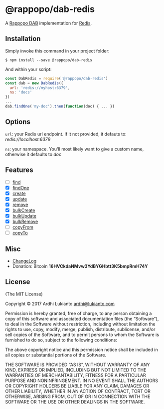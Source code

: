 # @rappopo/dab-redis

A [Rappopo DAB](https://github.com/rappopo/dab) implementation for [Redis](https://redis.io). 

## Installation

Simply invoke this command in your project folder:

```
$ npm install --save @rappopo/dab-redis
```

And within your script:

```javascript
const DabRedis = require('@rappopo/dab-redis')
const dab = new DabRedis({
  url: 'redis://myhost:6379',
  ns: 'docs'
})
...
dab.findOne('my-doc').then(function(doc) { ... })
```

## Options

`url`: your Redis url endpoint. If it not provided, it defauts to: *redis://localhost:6379*

`ns`: your namespace. You'll most likely want to give a custom name, otherwise it defaults to *doc*

## Features

* [ ] [find](https://docs.rappopo.com/dab/method/find/)
* [x] [findOne](https://docs.rappopo.com/dab/method/find-one/)
* [x] [create](https://docs.rappopo.com/dab/method/create/)
* [x] [update](https://docs.rappopo.com/dab/method/update/)
* [x] [remove](https://docs.rappopo.com/dab/method/remove/)
* [x] [bulkCreate](https://docs.rappopo.com/dab/method/bulk-create/)
* [x] [bulkUpdate](https://docs.rappopo.com/dab/method/bulk-update/)
* [x] [bulkRemove](https://docs.rappopo.com/dab/method/bulk-remove/)
* [ ] [copyFrom](https://docs.rappopo.com/dab/method/copy-from/)
* [ ] [copyTo](https://docs.rappopo.com/dab/method/copy-to/)

## Misc

* [ChangeLog](CHANGELOG.md)
* Donation: Bitcoin **16HVCkdaNMvw3YdBYGHbtt3K5bmpRmH74Y**

## License

(The MIT License)

Copyright © 2017 Ardhi Lukianto <ardhi@lukianto.com>

Permission is hereby granted, free of charge, to any person obtaining a copy of this software and associated documentation files (the “Software”), to deal in the Software without restriction, including without limitation the rights to use, copy, modify, merge, publish, distribute, sublicense, and/or sell copies of the Software, and to permit persons to whom the Software is furnished to do so, subject to the following conditions:

The above copyright notice and this permission notice shall be included in all copies or substantial portions of the Software.

THE SOFTWARE IS PROVIDED “AS IS”, WITHOUT WARRANTY OF ANY KIND, EXPRESS OR IMPLIED, INCLUDING BUT NOT LIMITED TO THE WARRANTIES OF MERCHANTABILITY, FITNESS FOR A PARTICULAR PURPOSE AND NONINFRINGEMENT. IN NO EVENT SHALL THE AUTHORS OR COPYRIGHT HOLDERS BE LIABLE FOR ANY CLAIM, DAMAGES OR OTHER LIABILITY, WHETHER IN AN ACTION OF CONTRACT, TORT OR OTHERWISE, ARISING FROM, OUT OF OR IN CONNECTION WITH THE SOFTWARE OR THE USE OR OTHER DEALINGS IN THE SOFTWARE.